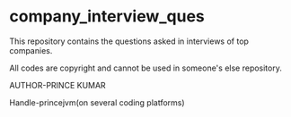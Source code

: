 # company_interview_ques
This repository contains the questions asked in interviews of top companies.

All codes are copyright and cannot be used in someone's else repository.

AUTHOR-PRINCE KUMAR

Handle-princejvm(on several coding platforms)
